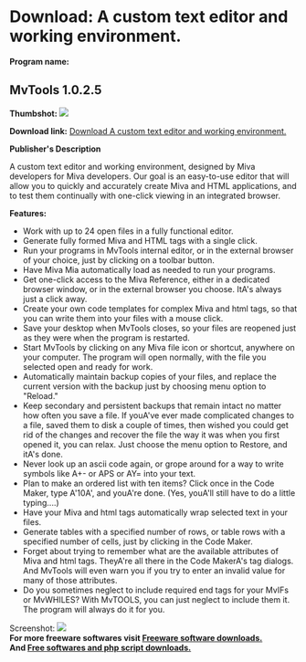 # Download: A custom text editor and working environment.

**Program name:**

## MvTools 1.0.2.5

  
**Thumbshot:** ![](http://www.freewarefiles.com/screenshot/mvtools_md.gif)   
  
**Download link:** [Download A custom text editor and working environment.](http://freesoftwares.boysofts.com/MvTools_program_27764.html)  
  


**Publisher's Description**  
  


A custom text editor and working environment, designed by Miva developers for Miva developers. Our goal is an easy-to-use editor that will allow you to quickly and accurately create Miva and HTML applications, and to test them continually with one-click viewing in an integrated browser. 

**Features:**

  * Work with up to 24 open files in a fully functional editor. 
  * Generate fully formed Miva and HTML tags with a single click. 
  * Run your programs in MvTools internal editor, or in the external browser of your choice, just by clicking on a toolbar button. 
  * Have Miva Mia automatically load as needed to run your programs. 
  * Get one-click access to the Miva Reference, either in a dedicated browser window, or in the external browser you choose. ItA's always just a click away. 
  * Create your own code templates for complex Miva and html tags, so that you can write them into your files with a mouse click. 
  * Save your desktop when MvTools closes, so your files are reopened just as they were when the program is restarted. 
  * Start MvTools by clicking on any Miva file icon or shortcut, anywhere on your computer. The program will open normally, with the file you selected open and ready for work. 
  * Automatically maintain backup copies of your files, and replace the current version with the backup just by choosing menu option to "Reload." 
  * Keep secondary and persistent backups that remain intact no matter how often you save a file. If youA've ever made complicated changes to a file, saved them to disk a couple of times, then wished you could get rid of the changes and recover the file the way it was when you first opened it, you can relax. Just choose the menu option to Restore, and itA's done. 
  * Never look up an ascii code again, or grope around for a way to write symbols like A+- or APS or AY= into your text. 
  * Plan to make an ordered list with ten items? Click once in the Code Maker, type A'10A', and youA're done. (Yes, youA'll still have to do a little typing....) 
  * Have your Miva and html tags automatically wrap selected text in your files. 
  * Generate tables with a specified number of rows, or table rows with a specified number of cells, just by clicking in the Code Maker. 
  * Forget about trying to remember what are the available attributes of Miva and html tags. TheyA're all there in the Code MakerA's tag dialogs. And MvTools will even warn you if you try to enter an invalid value for many of those attributes. 
  * Do you sometimes neglect to include required end tags for your MvIFs or MvWHILES? With MvTOOLS, you can just neglect to include them it. The program will always do it for you. 

  
  
Screenshot: ![](http://www.freewarefiles.com/screenshot/mvtools.gif)   
**For more freeware softwares visit [Freeware software downloads.](http://freesoftwares.boysofts.com/)**   
**And [Free softwares and php script downloads.](http://www.boysofts.com/)**
